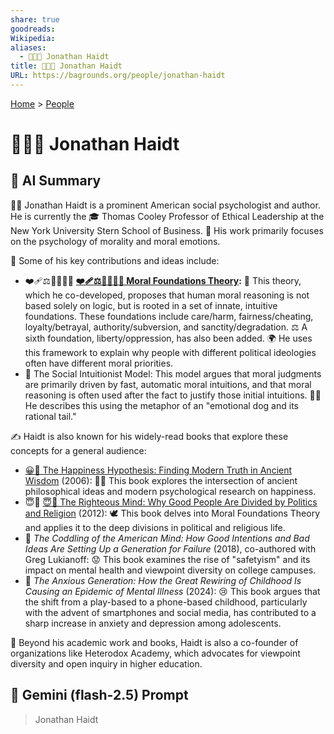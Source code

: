 ```yaml
---
share: true
goodreads:
Wikipedia:
aliases:
  - 🧠🤝🐘 Jonathan Haidt
title: 🧠🤝🐘 Jonathan Haidt
URL: https://bagrounds.org/people/jonathan-haidt
---
```

[Home](../index.md) > [People](./index.md)  
# 🧠🤝🐘 Jonathan Haidt  
  
## 🤖 AI Summary  
👨‍🏫 Jonathan Haidt is a prominent American social psychologist and author. He is currently the 🎓 Thomas Cooley Professor of Ethical Leadership at the New York University Stern School of Business. 🧠 His work primarily focuses on the psychology of morality and moral emotions.  
  
🌟 Some of his key contributions and ideas include:  
  
* ❤️‍🩹⚖️🤝👑😇🗽 **[❤️‍🩹⚖️🤝👑😇🗽 Moral Foundations Theory](../topics/moral-foundations-theory.md):** 🧠 This theory, which he co-developed, proposes that human moral reasoning is not based solely on logic, but is rooted in a set of innate, intuitive foundations. These foundations include care/harm, fairness/cheating, loyalty/betrayal, authority/subversion, and sanctity/degradation. ⚖️ A sixth foundation, liberty/oppression, has also been added. 🌍 He uses this framework to explain why people with different political ideologies often have different moral priorities.  
* 🐶 The Social Intuitionist Model: This model argues that moral judgments are primarily driven by fast, automatic moral intuitions, and that moral reasoning is often used after the fact to justify those initial intuitions. 🐕‍🦺 He describes this using the metaphor of an "emotional dog and its rational tail."  
  
✍️ Haidt is also known for his widely-read books that explore these concepts for a general audience:  
  
* [😀📜 The Happiness Hypothesis: Finding Modern Truth in Ancient Wisdom](../books/the-happiness-hypothesis-finding-modern-truth-in-ancient-wisdom.md) (2006): 🧘‍♂️ This book explores the intersection of ancient philosophical ideas and modern psychological research on happiness.  
* 😇🧠 [😇🧠 The Righteous Mind: Why Good People Are Divided by Politics and Religion](../books/the-righteous-mind.md) (2012): 🕊️ This book delves into Moral Foundations Theory and applies it to the deep divisions in political and religious life.  
* 🏫 _The Coddling of the American Mind: How Good Intentions and Bad Ideas Are Setting Up a Generation for Failure_ (2018), co-authored with Greg Lukianoff: 😟 This book examines the rise of "safetyism" and its impact on mental health and viewpoint diversity on college campuses.  
* 📱 _The Anxious Generation: How the Great Rewiring of Childhood Is Causing an Epidemic of Mental Illness_ (2024): 😢 This book argues that the shift from a play-based to a phone-based childhood, particularly with the advent of smartphones and social media, has contributed to a sharp increase in anxiety and depression among adolescents.  
  
🤝 Beyond his academic work and books, Haidt is also a co-founder of organizations like Heterodox Academy, which advocates for viewpoint diversity and open inquiry in higher education.  
  
## 💬 Gemini (flash-2.5) Prompt  
> Jonathan Haidt